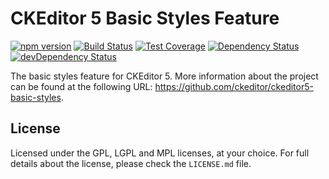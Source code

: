 CKEditor 5 Basic Styles Feature
========================================

[![npm version](https://badge.fury.io/js/%40ckeditor%2Fckeditor5-basic-styles.svg)](https://www.npmjs.com/package/@ckeditor/ckeditor5-basic-styles)
[![Build Status](https://travis-ci.org/ckeditor/ckeditor5-basic-styles.svg?branch=master)](https://travis-ci.org/ckeditor/ckeditor5-basic-styles)
[![Test Coverage](https://codeclimate.com/github/ckeditor/ckeditor5-basic-styles/badges/coverage.svg)](https://codeclimate.com/github/ckeditor/ckeditor5-basic-styles/coverage)
[![Dependency Status](https://david-dm.org/ckeditor/ckeditor5-basic-styles/status.svg)](https://david-dm.org/ckeditor/ckeditor5-basic-styles)
[![devDependency Status](https://david-dm.org/ckeditor/ckeditor5-basic-styles/dev-status.svg)](https://david-dm.org/ckeditor/ckeditor5-basic-styles?type=dev)

The basic styles feature for CKEditor 5. More information about the project can be found at the following URL: <https://github.com/ckeditor/ckeditor5-basic-styles>.

## License

Licensed under the GPL, LGPL and MPL licenses, at your choice. For full details about the license, please check the `LICENSE.md` file.

